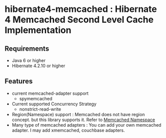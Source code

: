 # hibernate4-memcached : Hibernate 4 Memcached Second Level Cache Implementation

## Requirements

* Java 6 or higher
* Hibernate 4.2.10 or higher

## Features
* current memcached-adapter support
    * spymemcached
* Current supported Concurrency Strategy
    * nonstrict-read-write
* Region(Namespace) support : Memcached does not have region concept. but this library supports it.
  Refer to [Memcached Namespace](https://code.google.com/p/memcached/wiki/NewProgrammingTricks#Namespacing)
* Many type of memcached adapters : You can add your own memcached adapter. I may add xmemcached, couchbase adapters.

